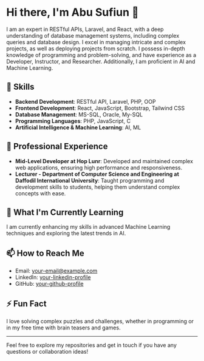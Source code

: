 # Hi there, I'm Abu Sufiun 👋

I am an expert in RESTful APIs, Laravel, and React, with a deep understanding of database management systems, including complex queries and database design. I excel in managing intricate and complex projects, as well as deploying projects from scratch. I possess in-depth knowledge of programming and problem-solving, and have experience as a Developer, Instructor, and Researcher. Additionally, I am proficient in AI and Machine Learning.

## 🚀 Skills

- **Backend Development**: RESTful API, Laravel, PHP, OOP
- **Frontend Development**: React, JavaScript, Bootstrap, Tailwind CSS
- **Database Management**: MS-SQL, Oracle, My-SQL
- **Programming Languages**: PHP, JavaScript, C
- **Artificial Intelligence & Machine Learning**: AI, ML


## 💼 Professional Experience

- **Mid-Level Developer at Hop Lunr**: Developed and maintained complex web applications, ensuring high performance and responsiveness.
- **Lecturer - Department of Computer Science and Engineering at Daffodil International University**: Taught programming and development skills to students, helping them understand complex concepts with ease.

## 🌱 What I'm Currently Learning

I am currently enhancing my skills in advanced Machine Learning techniques and exploring the latest trends in AI.

## 📫 How to Reach Me

- Email: [your-email@example.com](mailto:your-email@example.com)
- LinkedIn: [your-linkedin-profile](https://linkedin.com/in/yourprofile)
- GitHub: [your-github-profile](https://github.com/yourprofile)

## ⚡ Fun Fact

I love solving complex puzzles and challenges, whether in programming or in my free time with brain teasers and games.

---

Feel free to explore my repositories and get in touch if you have any questions or collaboration ideas!

